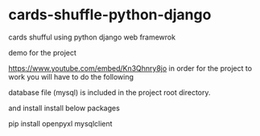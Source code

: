 # cards-shuffle-python-django
cards shufful using python django web framewrok

demo for the project

https://www.youtube.com/embed/Kn3Qhnry8jo
in order for the project to work you will have to do the following

database file (mysql) is included in the project root directory.

and install install below packages 

pip install openpyxl mysqlclient




